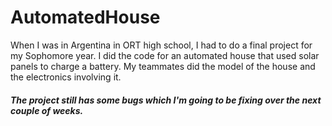 # AutomatedHouse
When I was in Argentina in ORT high school, I had to do a final project for my Sophomore year. I did the code for an automated house that used solar panels to charge a battery. My teammates did the model of the house and the electronics involving it. 

##### The project still has some bugs which I'm going to be fixing over the next couple of weeks.
